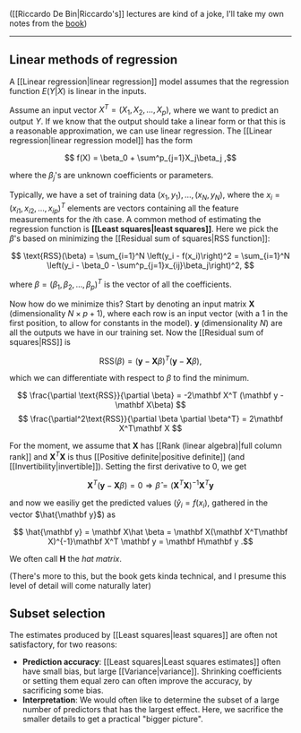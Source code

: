 ([[Riccardo De Bin|Riccardo's]] lectures are kind of a joke, I'll take my own notes from the [book](https://web.stanford.edu/%7Ehastie/Papers/ESLII.pdf))

***

## Linear methods of regression

A [[Linear regression|linear regression]] model assumes that the regression function $E(Y|X)$ is linear in the inputs. 

Assume an input vector $X^T = (X_1, X_2, \dots, X_p)$, where we want to predict an output $Y$. If we know that the output should take a linear form or that this is a reasonable approximation, we can use linear regression. The [[Linear regression|linear regression model]] has the form

$$ f(X) = \beta_0 + \sum^p_{j=1}X_j\beta_j ,$$

where the $\beta_j$'s are unknown coefficients or parameters.

Typically, we have a set of training data $(x_1,y_1),\dots, (x_N,y_N)$, where the $x_i = (x_{i1}, x_{i2},\dots, x_{ip})^T$ elements are vectors containing all the feature measurements for the $i$th case. A common method of estimating the regression function is **[[Least squares|least squares]]**. Here we pick the $\beta$'s based on minimizing the [[Residual sum of squares|RSS function]]:

$$ \text{RSS}(\beta) = \sum_{i=1}^N \left(y_i - f(x_i)\right)^2 = \sum_{i=1}^N \left(y_i - \beta_0 - \sum^p_{j=1}x_{ij}\beta_j\right)^2, $$

where $\beta = (\beta_1, \beta_2, \dots, \beta_p)^T$ is the vector of all the coefficients.

Now how do we minimize this? Start by denoting an input matrix $\mathbf X$ (dimensionality $N\times p +1$), where each row is an input vector (with a 1 in the first position, to allow for constants in the model). $\mathbf y$ (dimensionality $N$) are all the outputs we have in our training set. Now the [[Residual sum of squares|RSS]] is

$$ \text{RSS}(\beta) = (\mathbf y  - \mathbf X\beta)^T(\mathbf y - \mathbf X\beta) ,$$

which we can differentiate with respect to $\beta$ to find the minimum.

$$ \frac{\partial \text{RSS}}{\partial \beta} = -2\mathbf X^T (\mathbf y - \mathbf X\beta) $$
$$ \frac{\partial^2\text{RSS}}{\partial \beta \partial \beta^T} = 2\mathbf X^T\mathbf X $$

For the moment, we assume that $\mathbf X$ has [[Rank (linear algebra)|full column rank]] and $\mathbf X^T \mathbf X$ is thus [[Positive definite|positive definite]] (and [[Invertibility|invertible]]). Setting the first derivative to $0$, we get

$$ \mathbf X^T(\mathbf y - \mathbf X\beta) = 0 \Rightarrow \hat \beta = (\mathbf X^T\mathbf X)^{-1}\mathbf X^T \mathbf y $$

and now we easiliy get the predicted values ($\hat y_i = f(x_i)$, gathered in the vector $\hat{\mathbf y}$) as

$$ \hat{\mathbf y} = \mathbf X\hat \beta = \mathbf X(\mathbf X^T\mathbf X)^{-1}\mathbf X^T \mathbf y = \mathbf H\mathbf y .$$

We often call $\mathbf H$ the *hat matrix*.

(There's more to this, but the book gets kinda technical, and I presume this level of detail will come naturally later)

## Subset selection

The estimates produced by [[Least squares|least squares]] are often not satisfactory, for two reasons:

- **Prediction accuracy**: [[Least squares|Least squares estimates]] often have small bias, but large [[Variance|variance]]. Shrinking coefficients or setting them equal zero can often improve the accuracy, by sacrificing some bias.
- **Interpretation**: We would often like to determine the subset of a large number of predictors that has the largest effect. Here, we sacrifice the smaller details to get a practical "bigger picture".

